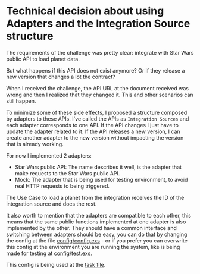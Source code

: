 # Technical decision about using Adapters and the Integration Source structure

The requirements of the challenge was pretty clear: integrate with Star Wars public API to load planet data.

But what happens if this API does not exist anymore? Or if they release a new version that changes a lot the contract?

When I received the challenge, the API URL at the document received was wrong and then I realized that they changed it. This and other scenarios can still happen.

To minimize some of these side effects, I proposed a structure composed by adapters to these APIs. I've called the APIs as `Integration Sources` and each adapter corresponds to one API. If the API changes I just have to update the adapter related to it. If the API releases a new version, I can create another adapter to the new version without impacting the version that is already working.

For now I implemented 2 adapters:

  * Star Wars public API: The name describes it well, is the adapter that make requests to the Star Wars public API.
  * Mock: The adapter that is being used for testing environment, to avoid real HTTP requests to being triggered.

The Use Case to load a planet from the integration receives the ID of the integration source and does the rest.

It also worth to mention that the adapters are compatible to each other, this means that the same public functions implemented at one adapter is also implemented by the other. They should have a common interface and switching between adapters should be easy, you can do that by changing the config at the file [config/config.exs](https://github.com/williamweckl/star_wars_api/blob/main/config/config.exs#L14) - or if you prefer you can overwrite this config at the environment you are running the system, like is being made for testing at [config/test.exs](https://github.com/williamweckl/star_wars_api/blob/main/config/test.exs#L4).

This config is being used at the [task file](https://github.com/williamweckl/star_wars_api/blob/main/lib/mix/tasks/load_planet_from_integration.ex#L17).
